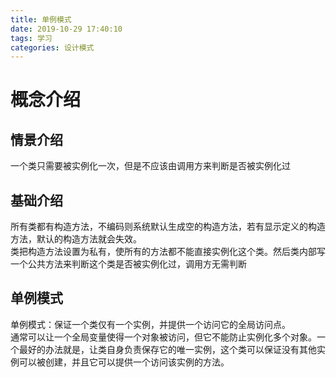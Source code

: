 ```yaml
---
title: 单例模式
date: 2019-10-29 17:40:10
tags: 学习
categories: 设计模式
---
```

# 概念介绍
## 情景介绍
一个类只需要被实例化一次，但是不应该由调用方来判断是否被实例化过
## 基础介绍
所有类都有构造方法，不编码则系统默认生成空的构造方法，若有显示定义的构造方法，默认的构造方法就会失效。    
类把构造方法设置为私有，使所有的方法都不能直接实例化这个类。然后类内部写一个公共方法来判断这个类是否被实例化过，调用方无需判断
## 单例模式
单例模式：保证一个类仅有一个实例，并提供一个访问它的全局访问点。    
通常可以让一个全局变量使得一个对象被访问，但它不能防止实例化多个对象。一个最好的办法就是，让类自身负责保存它的唯一实例，这个类可以保证没有其他实例可以被创建，并且它可以提供一个访问该实例的方法。    
